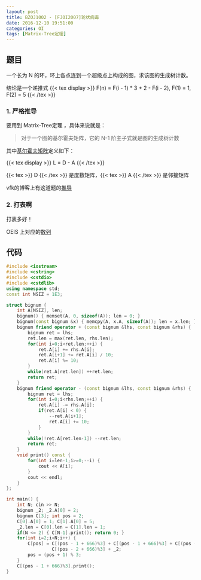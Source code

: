 ```yaml
---
layout: post
title: BZOJ1002 - [FJOI2007]轮状病毒
date: 2016-12-10 19:51:00
categories: OI
tags: [Matrix-Tree定理]
---
```


## 题目

一个长为 N 的环，环上各点连到一个超级点上构成的图，求该图的生成树计数。

结论是一个递推式
{{< tex display >}}
  F(n) = F(i - 1) * 3 + 2 - F(i - 2), 
  F(1) = 1,                           
  F(2) = 5
{{< /tex >}}

### 1. 严格推导

要用到 Matrix-Tree定理 ，具体来说就是：

> 对于一个图的基尔霍夫矩阵，它的 N-1 阶主子式就是图的生成树计数

其中[基尔霍夫矩阵](https://en.wikipedia.org/wiki/Laplacian_matrix)定义如下：

{{< tex display >}} L = D - A {{< /tex >}}

{{< tex >}} D {{< /tex >}} 是度数矩阵，{{< tex >}} A {{< /tex >}} 是邻接矩阵

vfk的博客上有这道题的[推导](http://vfleaking.blog.163.com/blog/static/17480763420119685112649/)

### 2. 打表啊
打表多好！

OEIS 上对应的[数列](http://oeis.org/A004146)

## 代码
```cpp
#include <iostream>
#include <cstring>
#include <cstdio>
#include <cstdlib>
using namespace std;
const int NSIZ = 1E3;

struct bignum {
    int A[NSIZ], len;
    bignum() { memset(A, 0, sizeof(A)); len = 0; }
    bignum(const bignum &x) { memcpy(A, x.A, sizeof(A)); len = x.len; }
    bignum friend operator + (const bignum &lhs, const bignum &rhs) {
        bignum ret = lhs;
        ret.len = max(ret.len, rhs.len);
        for(int i=0;i<ret.len;++i) {
            ret.A[i] += rhs.A[i];
            ret.A[i+1] += ret.A[i] / 10;
            ret.A[i] %= 10;
        }
        while(ret.A[ret.len]) ++ret.len;
        return ret;
    }
    bignum friend operator - (const bignum &lhs, const bignum &rhs) {
        bignum ret = lhs;
        for(int i=0;i<rhs.len;++i) {
            ret.A[i] -= rhs.A[i];
            if(ret.A[i] < 0) {
                --ret.A[i+1];
                ret.A[i] += 10;
            }
        }
        while(!ret.A[ret.len-1]) --ret.len;
        return ret;
    }
    void print() const {
        for(int i=len-1;i>=0;--i) {
            cout << A[i];
        }
        cout << endl;
    }
};

int main() {
    int N; cin >> N;
    bignum _2; _2.A[0] = 2;
    bignum C[3]; int pos = 2;
    C[0].A[0] = 1; C[1].A[0] = 5;
    _2.len = C[0].len = C[1].len = 1;
    if(N <= 2) { C[N-1].print(); return 0; }
    for(int i=2;i<N;i++) {
        C[pos] = C[(pos - 1 + 666)%3] + C[(pos - 1 + 666)%3] + C[(pos - 1 + 666)%3] -
                 C[(pos - 2 + 666)%3] + _2;
        pos = (pos + 1) % 3;
    }
    C[(pos - 1 + 666)%3].print();
}
```
